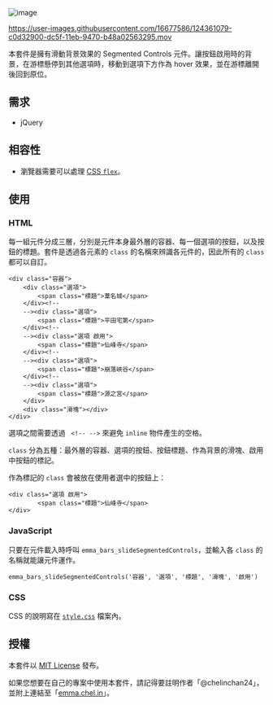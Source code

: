 ![image](https://i.imgur.com/h0Tb91c.png)  

https://user-images.githubusercontent.com/16677586/124361079-c0d32900-dc5f-11eb-9470-b48a02563295.mov

本套件是擁有滑動背景效果的 Segmented Controls 元件。讓按鈕啟用時的背景，在游標懸停到其他選項時，移動到選項下方作為 hover 效果，並在游標離開後回到原位。

## 需求
- jQuery

## 相容性
- 瀏覽器需要可以處理 [CSS `flex`](https://developer.mozilla.org/en-US/docs/Web/CSS/flex#browser_compatibility)。

## 使用
### HTML
每一組元件分成三層，分別是元件本身最外層的容器、每一個選項的按鈕，以及按鈕的標題。套件是透過各元素的 `class` 的名稱來辨識各元件的，因此所有的 `class` 都可以自訂。
```
<div class="容器">
    <div class="選項">
        <span class="標題">葦名城</span>
    </div><!--
    --><div class="選項">
        <span class="標題">平田宅第</span>
    </div><!--
    --><div class="選項 啟用">
        <span class="標題">仙峰寺</span>
    </div><!--
    --><div class="選項">
        <span class="標題">崩落峽谷</span>
    </div><!--
    --><div class="選項">
        <span class="標題">源之宮</span>
    </div>
    <div class="滑塊"></div>
</div>
```
選項之間需要透過 ` <!-- -->` 來避免 `inline` 物件產生的空格。  

`class` 分為五種：最外層的容器、選項的按鈕、按鈕標題、作為背景的滑塊、啟用中按鈕的標記。  
  
作為標記的 `class` 會被放在使用者選中的按鈕上：
```
<div class="選項 啟用">
        <span class="標題">仙峰寺</span>
</div>
```
### JavaScript
只要在元件載入時呼叫 `emma_bars_slideSegmentedControls`，並輸入各 `class` 的名稱就能讓元件運作。
```
emma_bars_slideSegmentedControls('容器', '選項', '標題', '滑塊', '啟用')
```
### CSS
CSS 的說明寫在 [`style.css`](https://github.com/chelinchan24/emma_bars_slide-segmented-controls/blob/master/style.css) 檔案內。

## 授權
本套件以 [MIT License](https://github.com/chelinchan24/emma_bars_slide-segmented-controls/blob/master/LICENSE) 發布。 
  
如果您想要在自己的專案中使用本套件，請記得要註明作者「@chelinchan24」，並附上連結至「[emma.chel.in](https://emma.chel.in)」。
